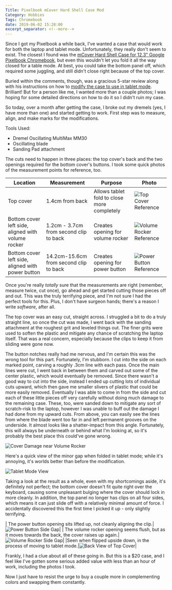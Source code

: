 ```yaml
---
Title: Pixelbook mCover Hard Shell Case Mod
Category: Hobbies
Tags: Chromebook
date: 2019-06-02 15:28:00
excerpt_separator: <!--more-->
---
```


Since I got my Pixelbook a while back, I've wanted a case that would work for both the laptop and tablet mode. Unfortunately, they really don't seem to exist. The closest I found was the [mCover Hard Shell Case for 12.3" Google Pixelbook Chromebook](https://www.amazon.com/dp/B07D6DPD2N/ref=cm_sw_em_r_mt_dp_U_fKb9Cb3267RRT), but even this wouldn't let you fold it all the way closed for a table mode. At best, you could take the bottom panel off, which required some juggling, and still didn't close right because of the top cover.

<!--more-->

Buried within the comments, though, was a gracious 5-star review along with his instructions on how to [modify the case to use in tablet mode](https://www.amazon.com/gp/customer-reviews/R3G383RE7SZH5A/ref=cm_cr_dp_d_rvw_ttl?ie=UTF8&ASIN=B07D6DPD2N). Brilliant! But for a person like me, I wanted more than a couple photos; I was hoping for some detailed directions on how to do it so I didn't ruin my case.

So today, over a month after getting the case, I broke out my dremels (yes, I have more than one) and started getting to work. First step was to measure, align, and make marks for the modifications.

Tools Used:
-  Dremel Oscillating MultiMax MM30
-  Oscillating blade
-  Sanding Pad attachment

The cuts need to happen in three places: the top cover's back and the two openings required for the bottom cover's buttons. I took some quick photos of the measurement points for reference, too.

| Location | Measurement | Purpose | Photo |
|---|---|---|---|
|Top cover|1.4cm from back|Allows tablet fold to close more completely|![Top Cover Reference]({static}images/2019-06-02-measured-top-edge.jpg)|
|Bottom cover left side, aligned with volume rocker|1.2cm - 3.7cm from second clip to back|Creates opening for volume rocker|![Volume Rocker Reference]({static}images/2019-06-02-measured-bottom-button-1.jpg)
|Bottom cover left side, aligned with power button|14.2cm-15.6cm from second clip to back|Creates opening for power button|![Power Button Reference]({static}images/2019-06-02-measured-bottom-button-2.jpg)

Once you're really *totally* sure that the measurements are right (remember, measure twice, cut once), go ahead and get started cutting those pieces off and out. This was the truly terrifying piece, and I'm not sure I had the perfect tools for this. Plus, I don't have surgeon hands; there's a reason I write *software*, after all.

The top cover was an easy cut, straight across. I struggled a bit to do a truly straight line, so once the cut was made, I went back with the sanding attachment at the roughest grit and leveled things out. The finer grits were used to soften the plastic and mitigate any chance of scratching the laptop itself. That was a real concern, especially because the clips to keep it from sliding were gone now.

The button notches really had me nervous, and I'm certain this was the wrong tool for this part. Fortunately, I'm stubborn. I cut into the side on each marked point, carving a roughly .3cm line with each pass. Once the main lines were cut, I went back in between them and carved out some of the center plastic, which would eventually be removed. Since there wasn't a good way to cut into the side, instead I ended up cutting lots of individual cuts upward, which then gave me smaller slivers of plastic that could be more easily removed. Eventually I was able to come in from the side and cut each of these little pieces off very carefully without doing much damage to the remaining case. These, too, were sanded down to mitigate any sort of scratch-risk to the laptop, however I was unable to buff out the damage I had done from my upward cuts. From above, you can easily see the lines from where the blade went too far in and left permanent grooves on the underside. It almost looks like a shatter-impact from this angle. Fortunately, this will always be underneath or behind what I'm looking at, so it's probably the best place this could've gone wrong.

![Cover Damage near Volume Rocker]({static}images/2019-06-02-after-button-notch-damage.jpg)

Here's a quick view of the minor gap when folded in tablet mode; while it's annoying, it's worlds better than before the modification.

![Tablet Mode View]({static}images/2019-06-02-after-tablet-mode-gap.jpg)

Taking a look at the result as a whole, even with my shortcomings aside, it's definitely not perfect; the bottom cover doesn't fit quite right over the keyboard, causing some unpleasant bulging where the cover should lock in more cleanly. In addition, the top panel no longer has clips on all four sides, which means it can just slide off with a relatively minimal amount of force. I accidentally discovered this the first time I picked it up - only slightly terrifying.

| The power button opening sits lifted up, not cleanly aligning the clip.|![Power Button Side Gap]({static}images/2019-06-02-after-button-side-gap.jpg)|
| The volume rocker opening seems flush, but as it moves towards the back, the cover raises up again.|![Volume Rocker Side Gap]({static}images/2019-06-02-after-button-side-gap-2.jpg)|
|Seen when flipped upside down, in the process of moving to tablet mode.|![Back View of Top Cover]({static}images/2019-06-02-after-back-coverage-gap.jpg)|

Frankly, I had a clue about all of these going in. But this is a $20 case, and I feel like I've gotten some serious added value with less than an hour of work, including the photos I took.

Now I just have to resist the urge to buy a couple more in complementing colors and swapping them constantly.
